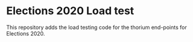 # Elections 2020 Load test

This repository adds the load testing code for the thorium end-points for Elections 2020.
